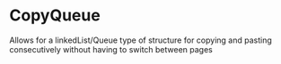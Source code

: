 # CopyQueue
Allows for a linkedList/Queue type of structure for copying and pasting consecutively without having to switch between pages 

